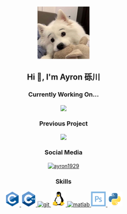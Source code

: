 <p align="center">
  <img width="140", src="https://github.com/Ayron1929/Ayron1929/blob/main/IMG_2083.JPG"/>
  <h2 align="center">Hi 👋, I'm Ayron 砾川</h2>
</p>

<h3 align="center">Currently Working On...</h3>

<p align="center">
  <a href="https://github.com/Ayron1929/VFIA">
    <img align="center" src="https://github-readme-stats.vercel.app/api/pin/?username=Ayron1929&repo=VFIA&show_owner=true"/>
  </a>
</p>

<h3 align="center">Previous Project</h3>

<p align="center">
  <a href="https://github.com/Ayron1929/baran_lichuan_espl">
    <img align="center" src="https://github-readme-stats.vercel.app/api/pin/?username=Ayron1929&repo=baran_lichuan_espl&show_owner=true"/>
  </a>
</p>

<h3 align="center">Social Media</h3>
<p align="center">
<a href="https://instagram.com/ayron1929" target="blank"><img align="center" src="https://raw.githubusercontent.com/rahuldkjain/github-profile-readme-generator/master/src/images/icons/Social/instagram.svg" alt="ayron1929" height="30" width="40" /></a>
</p>

<h3 align="Center">Skills</h3>
<p align="center"> <a href="https://www.cprogramming.com/" target="_blank" rel="noreferrer"> <img src="https://raw.githubusercontent.com/devicons/devicon/master/icons/c/c-original.svg" alt="c" width="40" height="40"/> </a> <a href="https://www.w3schools.com/cpp/" target="_blank" rel="noreferrer"> <img src="https://raw.githubusercontent.com/devicons/devicon/master/icons/cplusplus/cplusplus-original.svg" alt="cplusplus" width="40" height="40"/> </a> <a href="https://git-scm.com/" target="_blank" rel="noreferrer"> <img src="https://www.vectorlogo.zone/logos/git-scm/git-scm-icon.svg" alt="git" width="40" height="40"/> </a> <a href="https://www.linux.org/" target="_blank" rel="noreferrer"> <img src="https://raw.githubusercontent.com/devicons/devicon/master/icons/linux/linux-original.svg" alt="linux" width="40" height="40"/> </a> <a href="https://www.mathworks.com/" target="_blank" rel="noreferrer"> <img src="https://upload.wikimedia.org/wikipedia/commons/2/21/Matlab_Logo.png" alt="matlab" width="40" height="40"/> </a> <a href="https://www.photoshop.com/en" target="_blank" rel="noreferrer"> <img src="https://raw.githubusercontent.com/devicons/devicon/master/icons/photoshop/photoshop-line.svg" alt="photoshop" width="40" height="40"/> </a> <a href="https://www.python.org" target="_blank" rel="noreferrer"> <img src="https://raw.githubusercontent.com/devicons/devicon/master/icons/python/python-original.svg" alt="python" width="40" height="40"/> </a> </p>

<!--
<p align="center">
  <img align="center" src="https://github-readme-stats.vercel.app/api?username=Ayron1929&hide_rank=true&show_icons=true&hide_title=true"/>
</p>
-->

